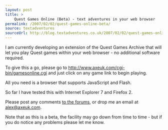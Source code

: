 ```yaml
---
layout: post
title: >
    Quest Games Online (Beta) - text adventures in your web browser
permalink: /2007/02/02/quest-games-online-beta/
source: textadventures
sourceUrl: http://blog.textadventures.co.uk/2007/02/02/quest-games-online-beta/
---
```

I am currently developing an extension of the Quest Games Archive that will let you play Quest games within your web browser - no additional software required.

To give this a go, please go to <a href="http://www.axeuk.com/cgi-bin/gamesonline.cgi">http://www.axeuk.com/cgi-bin/gamesonline.cgi</a> and just click on any game link to begin playing.

All you need is a browser that supports JavaScript and Flash.

So far I have tested this with Internet Explorer 7 and Firefox 2.

Please post any comments <a href="http://www.axeuk.com/phpBB2/viewtopic.php?t=1595">to the forums</a>, or drop me an email at <a href="mailto:alex@axeuk.com">alex@axeuk.com</a>.

Note that as this is a beta, the facility may go down from time to time - but if you do notice any problems please let me know.
